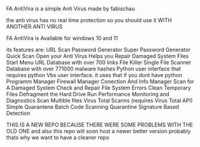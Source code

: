 FA AntiVira is a simple Anti Virus made by fabischau 

the anti virus has no real time protection so you should use it WITH ANOTHER ANTI VIRUS

FA AntiVira is Available for windows 10 and 11 

its features are:
URL Scan
Password Generator
Super Password Generator
Quick Scan
Open your Anti Virus
Helps you Repair Damaged System Files
Start Menu
URL Database with over 700 links
File Killer
Single File Scanner
Database with over 771000 malware hashes
Python user interface that requires python
Vbs user interface. it uses that if you dont have python
Programm Manager
Firewall Manager
Conection And Info Manager
Scan for A Damaged System
Check and Repair File System Errors
Clean Temporary Files
Defragment the Hard Drive
Run Performance Monitoring and Diagnostics
Scan Multible files
Virus Total Scanns (requires Virus Total API)
Simple Quarantene
Batch Code Scanning
Quarantine
Signature Based Detection

THIS IS A NEW REPO BECAUSE THERE WERE SOME PROBLEMS WITH THE OLD ONE and also this repo will soon host a newer better version probably thats why we want to have a cleaner repo
